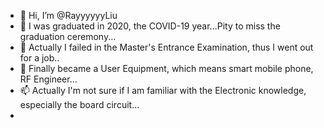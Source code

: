 - 👋 Hi, I’m @RayyyyyyLiu
- 👀 I was graduated in 2020, the COVID-19 year...Pity to miss the graduation ceremony...
- 🌱 Actually I failed in the Master's Entrance Examination, thus I went out for a job..
- 💞️ Finally became a User Equipment, which means smart mobile phone, RF Engineer...
- 📫 Actually I'm not sure if I am familiar with the Electronic knowledge, especially the board circuit...
- 

<!---
RayyyyyyLiu/RayyyyyyLiu is a ✨ special ✨ repository because its `README.md` (this file) appears on your GitHub profile.
You can click the Preview link to take a look at your changes.
--->
